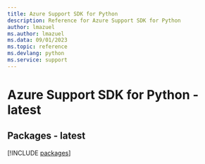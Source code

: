 ```yaml
---
title: Azure Support SDK for Python
description: Reference for Azure Support SDK for Python
author: lmazuel
ms.author: lmazuel
ms.data: 09/01/2023
ms.topic: reference
ms.devlang: python
ms.service: support
---
```

# Azure Support SDK for Python - latest
## Packages - latest
[!INCLUDE [packages](support-index.md)]